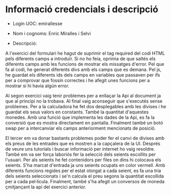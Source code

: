 # Informació credencials i descripció

- Login UOC: emirallesse

- Nom i cognoms: Enric Miralles i Selvi

- Descripció:

A l'exercici del formulari he hagut de suprimir el tag required del codi HTML pels diferents camps a introduïr. Si no ho feia, oprimia de que saltés els diferents camps amb les funcions de mostrar els missatges d'error. Pel que fa al codi, he generat diferents divs amb els camps que es demana. Pel js, he guardat els diferents ids dels camps en variables que passaven per ifs per a comprovar que fossin correctes i he afegit unes funcions per a mostrar si hi havia algún error. 

Al segon exercici vaig tenir problemes per a enllaçar la Api al document ja que al principi no la trobava. Al final vaig aconseguir que s'executés sense problemes. Per a la calculadora he fet dos desplegables amb les divises i he guardat els seus valors en constants. També la quantitat d'aquestes monedes. Amb una funció que implementa les dades de la Api, es fa la conversió que es mostra directament en pantalla. Finalment també un botó swap per a intercanviar els camps anteriorment mencionats de posició. 

El tercer em va donar bastants problemes poder fer el canvi de divises amb els preus de les entrades que es mostren a la capçalera de la UI. Després de veure uns tutorials i buscar informació per internet ho vaig resoldre. També em va ser força laboriós fer la selecció dels seients escollits per l'usuari. Per als seients he fet contenidors per files on dins hi colocava els seients. S'ha marcat d'entrada ja uns seients ocupats en color vermell. Amb diferents funcions regides per el estat otorgat a cada seient, es fa una tria dels seients seleccionats i se'n calcula el preu segons la quantitat escollida per a cada pel·licula. Finalment, també s'ha afegit un conversos de moneda çmitjançant la api del exercici anterior.